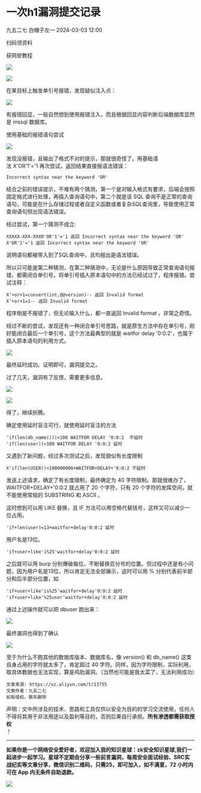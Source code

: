 #  一次h1漏洞提交记录   
九五二七  白帽子左一   2024-03-03 12:00  
  
扫码领资料  
  
获网安教程  
  
![](https://mmbiz.qpic.cn/sz_mmbiz_png/CBJYPapLzSFbaUgVwdsriauB77CgQS8lyBNAxtx9IMqJQdhuuoITunu8A5Gp7kFjF7BvEXSaLMuDTYhnu7Nicghg/640?wx_fmt=png&from=appmsg&wxfrom=5&wx_lazy=1&wx_co=1 "")  
  
  
![](https://mmbiz.qpic.cn/mmbiz_png/b96CibCt70iaaJcib7FH02wTKvoHALAMw4fchVnBLMw4kTQ7B9oUy0RGfiacu34QEZgDpfia0sVmWrHcDZCV1Na5wDQ/640?wx_fmt=png&wxfrom=5&wx_lazy=1&wx_co=1 "")  
  
  
  
在某目标上触发单引号报错，发现疑似注入点：  
  
![](https://mmbiz.qpic.cn/sz_mmbiz_png/CBJYPapLzSG16LkAzJVArEILepUDUIJn9Zq9Mto1og37UIB81rKJd0pCwnc9jxab5kz9SviblYPD5sp8tLmFS1A/640?wx_fmt=png&from=appmsg "")  
  
有报错回显，一般自然想到使用报错注入，而且根据回显内容判断后端数据库显然是 mssql 数据库。  
  
使用基础的报错语句尝试  
  
![](https://mmbiz.qpic.cn/sz_mmbiz_png/CBJYPapLzSG16LkAzJVArEILepUDUIJniaom39D8V4jZWKicvYlfzvPfqroNqrtr35ndt3FrnmqHAtoJZCR3TTtA/640?wx_fmt=png&from=appmsg "")  
  
发现没报错，且输出了格式不对的提示，那就很奇怪了。用基础语法 X'OR'1'='1 再次尝试，返回结果直接报语法错误：  
```
Incorrect syntax near the keyword 'OR'
```  
  
结合之前的错误提示，不难有两个猜测，第一个是对输入格式有要求，后端会按照固定格式进行处理，再插入查询语句中，第二个就是该 SQL 查询不是正常的查询语句，可能是在什么存储过程或者自定义函数或者复杂SQL查询里，导致使用正常查询语句但出现语法错误。  
  
经过尝试，第一个猜测不成立:  
```
XXXXX-XXX-XXX0'OR'1'='1 返回 Incorrect syntax near the keyword 'OR'
X'OR'1'='1 返回 Incorrect syntax near the keyword 'OR'
```  
  
说明语句都被带入到了SQL查询中，且均报出是语法错误。  
  
所以只可能是第二种猜测，在第二种猜测中，无论是什么原因导致正常查询语句报错，都需闭合单引号。将单引号插入原本语句中的方法已经试过了，程序报错。尝试注释：  
```
X'+or+1=convert(int,@@version)-- 返回 Invalid format
X'+or+1=1-- 返回 Invalid format
```  
  
程序倒是不报错了，但无论输入什么，都一直返回 Invalid format ，非常之奇怪。  
  
经过不断的尝试，发现还有一种闭合单引号思路，就是原生方法中存在单引号，刚好能闭合最后一个单引号，这个方法最典型的就是 waitfor delay '0:0:2'，也属于插入原本语句的利用方式。  
  
![](https://mmbiz.qpic.cn/sz_mmbiz_png/CBJYPapLzSG16LkAzJVArEILepUDUIJnlhGhnzPvP4AffBKX8dcNOUgGiatkdTesHDuff9vxyYzRV3XMaGicaO8Q/640?wx_fmt=png&from=appmsg "")  
  
最终延时成功。证明即可，漏洞提交之。  
  
过了几天，漏洞有了反馈，需要更多信息。  
  
![](https://mmbiz.qpic.cn/sz_mmbiz_png/CBJYPapLzSG16LkAzJVArEILepUDUIJn94U2Wd52ynh6D4tBLFR8uib6A7iau69TNwFf4aXXm5kmTLMGfL7o8zyw/640?wx_fmt=png&from=appmsg "")  
  
![](https://mmbiz.qpic.cn/sz_mmbiz_png/CBJYPapLzSG16LkAzJVArEILepUDUIJn6MNnyFuOFaEfe631Cz4eAsaNNATsbboEZWcgmicYzEXIoATCoeOKKicA/640?wx_fmt=png&from=appmsg "")  
  
得了，继续折腾。  
  
确定使用延时盲注可行，就使用延时盲注的方法  
```
'if(len(db_name()))<100 WAITFOR DELAY '0:0:2  不延时
'if(len(user))<100 WAITFOR DELAY '0:0:2 延时
```  
  
又遇到了新问题，经过多次测试之后，发现貌似有长度限制  
```
X'if(len(USER))<100000000+WAITFOR+DELAY+'0:0:2 不延时
```  
  
发送上述请求，确定了有长度限制，最终确定为 40 字符限制。那就很难办了，WAITFOR+DELAY+'0:0:2 就占用了 20 个字符，只有 20 个字符的发挥空间，就不能使用常规的 SUBSTRING 和 ASCII 。  
  
这时想到可以用 LIKE 替换，且 IF 方法可以用空格代替括号，这样又可以减少一位占用。  
```
'if+len(user)=13+waitfor+delay'0:0:2 延时
```  
  
用户名是13位。  
```
'if+user+like'i%25'waitfor+delay'0:0:2 延时
```  
  
之后就可以用 burp 分别爆破每位，不断替换百分号的位置。但过程中还是有小问题，因为用户名是13位，所以肯定无法全部展示，这时可以用 % 分别代表前半部分和后半部分位置，如  
```
'if+user+like'is%25'waitfor+delay'0:0:2 延时
'if+user+like'%25user'waitfor+delay'0:0:2 延时
```  
  
通过上述操作就可以把 dbuser 跑出来：  
  
![](https://mmbiz.qpic.cn/sz_mmbiz_png/CBJYPapLzSG16LkAzJVArEILepUDUIJnocML1UjXnuJRznp9icOSyHib5naaVmXpejSvBann6mLw41iaYjq6ychdw/640?wx_fmt=png&from=appmsg "")  
  
最终漏洞也得到了确认  
  
![](https://mmbiz.qpic.cn/sz_mmbiz_png/CBJYPapLzSG16LkAzJVArEILepUDUIJnssKtuEG9MEohNWm8fQ7EMuia5Yia9tVIlicFxQsNOiaLGfrktPAhia3qfsg/640?wx_fmt=png&from=appmsg "")  
  
至于为什么不跑其他的数据库版本、数据库名，像 version() 和 db_name() 这类自身占用的字符就太多了，肯定超过 40 字符。同样，因为字符限制，实际利用，取具体数据也无法实现，算是鸡肋漏洞。（当然也可能是我太菜了，无法利用成功）  
```
文章来源: https://xz.aliyun.com/t/13755
文章作者：九五二七
如有侵权，联系删除
```  
  
声明：⽂中所涉及的技术、思路和⼯具仅供以安全为⽬的的学习交流使⽤，任何⼈不得将其⽤于⾮法⽤途以及盈利等⽬的，否则后果⾃⾏承担。**所有渗透都需获取授权**  
！  
****  
  
**如果你是一个网络安全爱好者，欢迎加入我的知识星球：zk安全知识星球,我们一起进步一起学习。星球不定期会分享一些前言漏洞，每周安全面试经验、SRC实战纪实等文章分享，微信识别二维码，只需25，即可加入，如不满意，72 小时内可在 App 内无条件自助退款。**  
  
![](https://mmbiz.qpic.cn/sz_mmbiz_png/CBJYPapLzSGpTtick8dYImTUOcmaQWHRzkPIp7SwgncysYUIo0cKZAcHvXcMEBL5ZZEJCIpUP08SGOR8bnejDxQ/640?wx_fmt=png&from=appmsg&wxfrom=5&wx_lazy=1&wx_co=1 "")  
  
